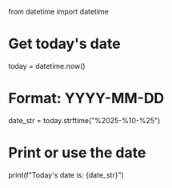 from datetime import datetime

# Get today's date
today = datetime.now()

# Format: YYYY-MM-DD
date_str = today.strftime("%2025-%10-%25")

# Print or use the date
print(f"Today's date is: {date_str}")